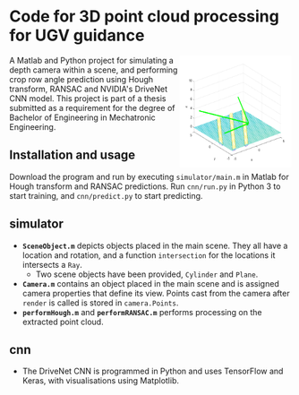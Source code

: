 # Code for 3D point cloud processing for UGV guidance
<img align="right" width="200" height="200" src="media/offset_scene.png">
A Matlab and Python project for simulating a depth camera within a scene, and performing crop row angle prediction using Hough transform, RANSAC and NVIDIA's DriveNet CNN model. This project is part of a thesis submitted as a requirement for the degree of Bachelor of Engineering in Mechatronic Engineering. 

## Installation and usage
Download the program and run by executing `simulator/main.m` in Matlab for Hough transform and RANSAC predictions. Run `cnn/run.py` in Python 3 to start training, and `cnn/predict.py` to start predicting.

## simulator
* **`SceneObject.m`** depicts objects placed in the main scene. They all have a location and rotation, and a function `intersection` for the locations it intersects a `Ray`.
    * Two scene objects have been provided, `Cylinder` and `Plane`.
* **`Camera.m`** contains an object placed in the main scene and is assigned camera properties that define its view. Points cast from the camera after `render` is called is stored in `camera.Points`. 
* **`performHough.m`** and **`performRANSAC.m`** performs processing on the extracted point cloud.

## cnn
* The DriveNet CNN is programmed in Python and uses TensorFlow and Keras, with visualisations using Matplotlib. 
